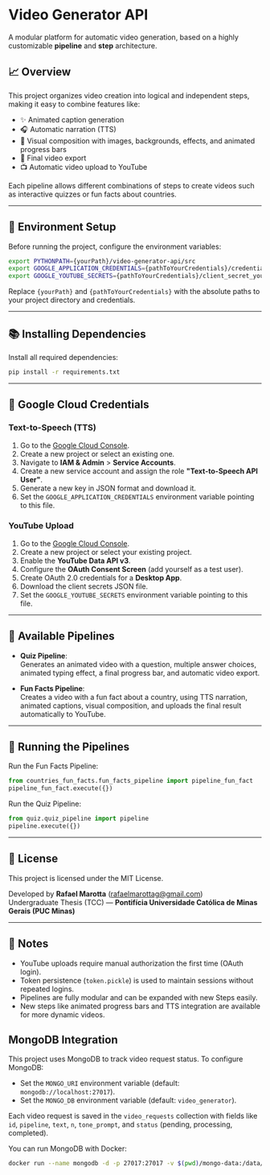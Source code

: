 # Video Generator API

A modular platform for automatic video generation, based on a highly customizable **pipeline** and **step** architecture.

## 📈 Overview

This project organizes video creation into logical and independent steps, making it easy to combine features like:

- ✨ Animated caption generation
- 🎧 Automatic narration (TTS)
- 🌈 Visual composition with images, backgrounds, effects, and animated progress bars
- 🎥 Final video export
- 📺 Automatic video upload to YouTube

Each pipeline allows different combinations of steps to create videos such as interactive quizzes or fun facts about countries.

---

## 🔧 Environment Setup

Before running the project, configure the environment variables:

```bash
export PYTHONPATH={yourPath}/video-generator-api/src
export GOOGLE_APPLICATION_CREDENTIALS={pathToYourCredentials}/credentials-speech.json
export GOOGLE_YOUTUBE_SECRETS={pathToYourCredentials}/client_secret_youtube.json
```

Replace `{yourPath}` and `{pathToYourCredentials}` with the absolute paths to your project directory and credentials.

---

## 📚 Installing Dependencies

Install all required dependencies:

```bash
pip install -r requirements.txt
```

---

## 💼 Google Cloud Credentials

### Text-to-Speech (TTS)

1. Go to the [Google Cloud Console](https://console.cloud.google.com/).
2. Create a new project or select an existing one.
3. Navigate to **IAM & Admin** > **Service Accounts**.
4. Create a new service account and assign the role **"Text-to-Speech API User"**.
5. Generate a new key in JSON format and download it.
6. Set the `GOOGLE_APPLICATION_CREDENTIALS` environment variable pointing to this file.

### YouTube Upload

1. Go to the [Google Cloud Console](https://console.cloud.google.com/).
2. Create a new project or select your existing project.
3. Enable the **YouTube Data API v3**.
4. Configure the **OAuth Consent Screen** (add yourself as a test user).
5. Create OAuth 2.0 credentials for a **Desktop App**.
6. Download the client secrets JSON file.
7. Set the `GOOGLE_YOUTUBE_SECRETS` environment variable pointing to this file.

---

## 📅 Available Pipelines

- **Quiz Pipeline**:  
  Generates an animated video with a question, multiple answer choices, animated typing effect, a final progress bar, and automatic video export.

- **Fun Facts Pipeline**:  
  Creates a video with a fun fact about a country, using TTS narration, animated captions, visual composition, and uploads the final result automatically to YouTube.

---

## 🔄 Running the Pipelines

Run the Fun Facts Pipeline:

```python
from countries_fun_facts.fun_facts_pipeline import pipeline_fun_fact
pipeline_fun_fact.execute({})
```

Run the Quiz Pipeline:

```python
from quiz.quiz_pipeline import pipeline
pipeline.execute({})
```

---

## 📄 License

This project is licensed under the MIT License.

Developed by **Rafael Marotta** (rafaelmarottag@gmail.com)  
Undergraduate Thesis (TCC) — **Pontifícia Universidade Católica de Minas Gerais (PUC Minas)**

---

## 💬 Notes

- YouTube uploads require manual authorization the first time (OAuth login).
- Token persistence (`token.pickle`) is used to maintain sessions without repeated logins.
- Pipelines are fully modular and can be expanded with new Steps easily.
- New steps like animated progress bars and TTS integration are available for more dynamic videos.

## MongoDB Integration

This project uses MongoDB to track video request status. To configure MongoDB:

- Set the `MONGO_URI` environment variable (default: `mongodb://localhost:27017`).
- Set the `MONGO_DB` environment variable (default: `video_generator`).

Each video request is saved in the `video_requests` collection with fields like `id`, `pipeline`, `text`, `n`, `tone_prompt`, and `status` (pending, processing, completed).

You can run MongoDB with Docker:

```sh
docker run --name mongodb -d -p 27017:27017 -v $(pwd)/mongo-data:/data/db mongo
```